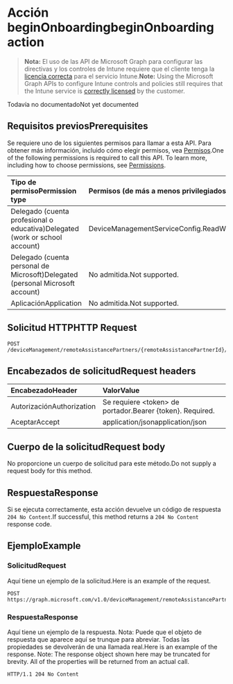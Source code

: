 # <a name="beginonboarding-action"></a><span data-ttu-id="aa559-101">Acción beginOnboarding</span><span class="sxs-lookup"><span data-stu-id="aa559-101">beginOnboarding action</span></span>

> <span data-ttu-id="aa559-102">**Nota:** El uso de las API de Microsoft Graph para configurar las directivas y los controles de Intune requiere que el cliente tenga la [licencia correcta](https://go.microsoft.com/fwlink/?linkid=839381) para el servicio Intune.</span><span class="sxs-lookup"><span data-stu-id="aa559-102">**Note:** Using the Microsoft Graph APIs to configure Intune controls and policies still requires that the Intune service is [correctly licensed](https://go.microsoft.com/fwlink/?linkid=839381) by the customer.</span></span>

<span data-ttu-id="aa559-103">Todavía no documentado</span><span class="sxs-lookup"><span data-stu-id="aa559-103">Not yet documented</span></span>
## <a name="prerequisites"></a><span data-ttu-id="aa559-104">Requisitos previos</span><span class="sxs-lookup"><span data-stu-id="aa559-104">Prerequisites</span></span>
<span data-ttu-id="aa559-p101">Se requiere uno de los siguientes permisos para llamar a esta API. Para obtener más información, incluido cómo elegir permisos, vea [Permisos](../../../concepts/permissions_reference.md).</span><span class="sxs-lookup"><span data-stu-id="aa559-p101">One of the following permissions is required to call this API. To learn more, including how to choose permissions, see [Permissions](../../../concepts/permissions_reference.md).</span></span>

|<span data-ttu-id="aa559-107">Tipo de permiso</span><span class="sxs-lookup"><span data-stu-id="aa559-107">Permission type</span></span>|<span data-ttu-id="aa559-108">Permisos (de más a menos privilegiados)</span><span class="sxs-lookup"><span data-stu-id="aa559-108">Permissions (from least to most privileged)</span></span>|
|:---|:---|
|<span data-ttu-id="aa559-109">Delegado (cuenta profesional o educativa)</span><span class="sxs-lookup"><span data-stu-id="aa559-109">Delegated (work or school account)</span></span>|<span data-ttu-id="aa559-110">DeviceManagementServiceConfig.ReadWrite.All</span><span class="sxs-lookup"><span data-stu-id="aa559-110">DeviceManagementServiceConfig.ReadWrite.All</span></span>|
|<span data-ttu-id="aa559-111">Delegado (cuenta personal de Microsoft)</span><span class="sxs-lookup"><span data-stu-id="aa559-111">Delegated (personal Microsoft account)</span></span>|<span data-ttu-id="aa559-112">No admitida.</span><span class="sxs-lookup"><span data-stu-id="aa559-112">Not supported.</span></span>|
|<span data-ttu-id="aa559-113">Aplicación</span><span class="sxs-lookup"><span data-stu-id="aa559-113">Application</span></span>|<span data-ttu-id="aa559-114">No admitida.</span><span class="sxs-lookup"><span data-stu-id="aa559-114">Not supported.</span></span>|

## <a name="http-request"></a><span data-ttu-id="aa559-115">Solicitud HTTP</span><span class="sxs-lookup"><span data-stu-id="aa559-115">HTTP Request</span></span>
<!-- {
  "blockType": "ignored"
}
-->
``` http
POST /deviceManagement/remoteAssistancePartners/{remoteAssistancePartnerId}/beginOnboarding
```

## <a name="request-headers"></a><span data-ttu-id="aa559-116">Encabezados de solicitud</span><span class="sxs-lookup"><span data-stu-id="aa559-116">Request headers</span></span>
|<span data-ttu-id="aa559-117">Encabezado</span><span class="sxs-lookup"><span data-stu-id="aa559-117">Header</span></span>|<span data-ttu-id="aa559-118">Valor</span><span class="sxs-lookup"><span data-stu-id="aa559-118">Value</span></span>|
|:---|:---|
|<span data-ttu-id="aa559-119">Autorización</span><span class="sxs-lookup"><span data-stu-id="aa559-119">Authorization</span></span>|<span data-ttu-id="aa559-120">Se requiere &lt;token&gt; de portador.</span><span class="sxs-lookup"><span data-stu-id="aa559-120">Bearer {token}. Required.</span></span>|
|<span data-ttu-id="aa559-121">Aceptar</span><span class="sxs-lookup"><span data-stu-id="aa559-121">Accept</span></span>|<span data-ttu-id="aa559-122">application/json</span><span class="sxs-lookup"><span data-stu-id="aa559-122">application/json</span></span>|

## <a name="request-body"></a><span data-ttu-id="aa559-123">Cuerpo de la solicitud</span><span class="sxs-lookup"><span data-stu-id="aa559-123">Request body</span></span>
<span data-ttu-id="aa559-124">No proporcione un cuerpo de solicitud para este método.</span><span class="sxs-lookup"><span data-stu-id="aa559-124">Do not supply a request body for this method.</span></span>

## <a name="response"></a><span data-ttu-id="aa559-125">Respuesta</span><span class="sxs-lookup"><span data-stu-id="aa559-125">Response</span></span>
<span data-ttu-id="aa559-126">Si se ejecuta correctamente, esta acción devuelve un código de respuesta `204 No Content`.</span><span class="sxs-lookup"><span data-stu-id="aa559-126">If successful, this method returns a `204 No Content` response code.</span></span>

## <a name="example"></a><span data-ttu-id="aa559-127">Ejemplo</span><span class="sxs-lookup"><span data-stu-id="aa559-127">Example</span></span>
### <a name="request"></a><span data-ttu-id="aa559-128">Solicitud</span><span class="sxs-lookup"><span data-stu-id="aa559-128">Request</span></span>
<span data-ttu-id="aa559-129">Aquí tiene un ejemplo de la solicitud.</span><span class="sxs-lookup"><span data-stu-id="aa559-129">Here is an example of the request.</span></span>
``` http
POST https://graph.microsoft.com/v1.0/deviceManagement/remoteAssistancePartners/{remoteAssistancePartnerId}/beginOnboarding
```

### <a name="response"></a><span data-ttu-id="aa559-130">Respuesta</span><span class="sxs-lookup"><span data-stu-id="aa559-130">Response</span></span>
<span data-ttu-id="aa559-p102">Aquí tiene un ejemplo de la respuesta. Nota: Puede que el objeto de respuesta que aparece aquí se trunque para abreviar. Todas las propiedades se devolverán de una llamada real.</span><span class="sxs-lookup"><span data-stu-id="aa559-p102">Here is an example of the response. Note: The response object shown here may be truncated for brevity. All of the properties will be returned from an actual call.</span></span>
``` http
HTTP/1.1 204 No Content
```




